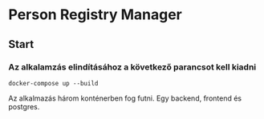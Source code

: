# Person Registry Manager

## Start

### Az alkalamzás elindításához a következő parancsot kell kiadni
```
docker-compose up --build
```

Az alkalmazás három konténerben fog futni. Egy backend, frontend és postgres.
